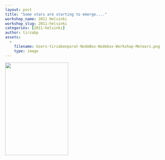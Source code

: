 ```yaml
---
layout: post
title: "Some stars are starting to emerge...."
workshop_name: 2011 Helsinki
workshop_slug: 2011-helsinki
categories: [2011-helsinki]
author: tirzabp 
assets:
  -
    filename: Users-tirzabenporat-NodeBox-Nodebox-Workshop-Meteors.png
    type: image
---
```

<a rel="attachment wp-att-200" href="http://workshops.nodebox.net/2011-2/some-starts-are-starting-to-emerge/users-tirzabenporat-nodebox-nodebox-workshop-meteors/"><img class="alignnone size-medium wp-image-200" src="http://workshops.nodebox.net/2011-2/wp-content/uploads/2011/05/Users-tirzabenporat-NodeBox-Nodebox-Workshop-Meteors-204x300.png" alt="" width="204" height="300" /></a>
